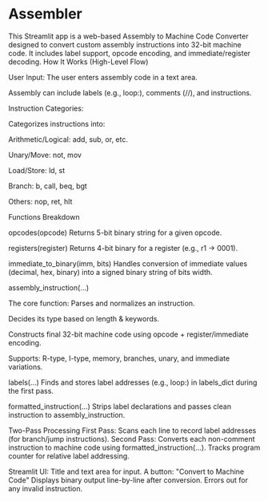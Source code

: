 # Assembler
This Streamlit app is a web-based Assembly to Machine Code Converter designed to convert custom assembly instructions into 32-bit machine code. It includes label support, opcode encoding, and immediate/register decoding.
 How It Works (High-Level Flow)
 
User Input:
   The user enters assembly code in a text area.
   
   Assembly can include labels (e.g., loop:), comments (//), and instructions.
   
Instruction Categories:

Categorizes instructions into:

  Arithmetic/Logical: add, sub, or, etc.
  
  Unary/Move: not, mov
  
  Load/Store: ld, st
  
  Branch: b, call, beq, bgt
  
  Others: nop, ret, hlt
  
Functions Breakdown

opcodes(opcode)
Returns 5-bit binary string for a given opcode.

registers(register)
Returns 4-bit binary for a register (e.g., r1 → 0001).

immediate_to_binary(imm, bits)
Handles conversion of immediate values (decimal, hex, binary) into a signed binary string of bits width.

assembly_instruction(...)

The core function:
  Parses and normalizes an instruction.
  
  Decides its type based on length & keywords.
  
  Constructs final 32-bit machine code using opcode + register/immediate encoding.
  
Supports:
  R-type, I-type, memory, branches, unary, and immediate variations.
  
labels(...)
  Finds and stores label addresses (e.g., loop:) in labels_dict during the first pass.
  
formatted_instruction(...)
  Strips label declarations and passes clean instruction to assembly_instruction.
  
Two-Pass Processing
First Pass:
  Scans each line to record label addresses (for branch/jump instructions).
Second Pass:
  Converts each non-comment instruction to machine code using formatted_instruction(...).
Tracks program counter for relative label addressing.

Streamlit UI:
Title and text area for input.
A button: "Convert to Machine Code"
Displays binary output line-by-line after conversion.
Errors out for any invalid instruction.

